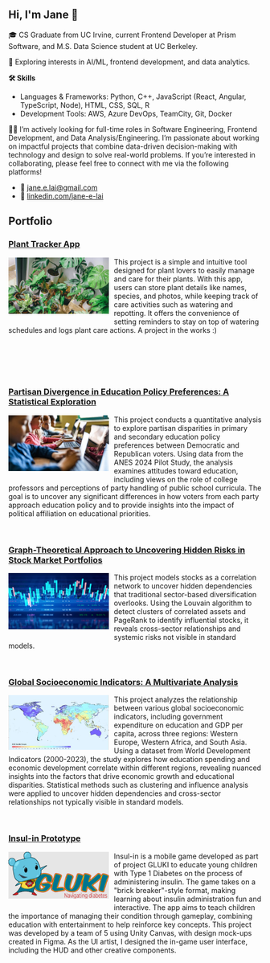 ## Hi, I'm Jane 👋

<!--
**janelai/janelai** is a ✨ _special_ ✨ repository because its `README.md` (this file) appears on your GitHub profile.

Here are some ideas to get you started:

- 🔭 I’m currently working on ...
- 🌱 I’m currently learning ...
- 👯 I’m looking to collaborate on ...
- 🤔 I’m looking for help with ...
- 💬 Ask me about ...
- 📫 How to reach me: ...
- 😄 Pronouns: ...
- ⚡ Fun fact: ...
-->

🎓 CS Graduate from UC Irvine, current Frontend Developer at Prism Software, and M.S. Data Science student at UC Berkeley.

🌱 Exploring interests in AI/ML, frontend development, and data analytics.

**🛠️ Skills**

- Languages & Frameworks: Python, C++, JavaScript (React, Angular, TypeScript, Node), HTML, CSS, SQL, R
- Development Tools: AWS, Azure DevOps, TeamCity, Git, Docker

👩‍💻 I’m actively looking for full-time roles in Software Engineering, Frontend Development, and Data Analysis/Engineering. I’m passionate about working on impactful projects that combine data-driven decision-making with technology and design to solve real-world problems. If you’re interested in collaborating, please feel free to connect with me via the following platforms!

- 📧 [jane.e.lai@gmail.com](mailto:jane.e.lai@gmail.com)
- 🔗 [linkedin.com/jane-e-lai](https://www.linkedin.com/in/jane-e-lai/)

## Portfolio

### [Plant Tracker App](https://github.com/janelai/plant-tracker)
<p>
  <img src="assets/plants.jpg" align="left" width="200" style="margin-right: 10px; margin-bottom: 10px;">
  This project is a simple and intuitive tool designed for plant lovers to easily manage and care for their plants. With this app, users can store plant details like names, species, and photos, while keeping track of care activities such as watering and repotting. It offers the convenience of setting reminders to stay on top of watering schedules and logs plant care actions. A project in the works :)
</p>
<br>
<br>
<br>
<br>

### [Partisan Divergence in Education Policy Preferences: A Statistical Exploration](https://github.com/janelai/Partisan-Divergence-in-Education-Policy-Preferences-A-Statistical-Exploration)
<p>
  <img src="assets/partisan-education.jpg" align="left" width="200" style="margin-right: 10px; margin-bottom: 10px;">
  This project conducts a quantitative analysis to explore partisan disparities in primary and secondary education policy preferences between Democratic and Republican voters. Using data from the ANES 2024 Pilot Study, the analysis examines attitudes toward education, including views on the role of college professors and perceptions of party handling of public school curricula. The goal is to uncover any significant differences in how voters from each party approach education policy and to provide insights into the impact of political affiliation on educational priorities.
</p>
<br>

### [Graph-Theoretical Approach to Uncovering Hidden Risks in Stock Market Portfolios](https://github.com/janelai/Graph-Theoretical-Approach-to-Uncovering-Hidden-Risks-in-Stock-Market-Portfolios)
<p>
  <img src="assets/stocks.jpg" align="left" width="200" style="margin-right: 10px; margin-bottom: 10px;">
  This project models stocks as a correlation network to uncover hidden dependencies that traditional sector-based diversification overlooks. Using the Louvain algorithm to detect clusters of correlated assets and PageRank to identify influential stocks, it reveals cross-sector relationships and systemic risks not visible in standard models.
</p>
<br>

### [Global Socioeconomic Indicators: A Multivariate Analysis](https://github.com/janelai/Global-Socioeconomic-Indicators-A-Multivariate-Analysis)
<p>
  <img src="assets/wdi.jpg" align="left" width="200" style="margin-right: 10px; margin-bottom: 10px;">
  This project analyzes the relationship between various global socioeconomic indicators, including government expenditure on education and GDP per capita, across three regions: Western Europe, Western Africa, and South Asia. Using a dataset from World Development Indicators (2000-2023), the study explores how education spending and economic development correlate within different regions, revealing nuanced insights into the factors that drive economic growth and educational disparities. Statistical methods such as clustering and influence analysis were applied to uncover hidden dependencies and cross-sector relationships not typically visible in standard models.
</p>
<br>

### [Insul-in Prototype](https://github.com/janelai/Insul-In_Prototype)
<p>
  <img src="assets/gluki-full-logo.jpg" align="left" width="200" style="margin-right: 10px; margin-bottom: 10px;">
  Insul-in is a mobile game developed as part of project GLUKI to educate young children with Type 1 Diabetes on the process of administering insulin. The game takes on a "brick breaker"-style format, making learning about insulin administration fun and interactive. The app aims to teach children the importance of managing their condition through gameplay, combining education with entertainment to help reinforce key concepts. This project was developed by a team of 5 using Unity Canvas, with design mock-ups created in Figma. As the UI artist, I designed the in-game user interface, including the HUD and other creative components.
</p>
